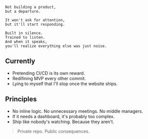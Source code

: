 ```
Not building a product,
but a departure.

It won't ask for attention,
but it'll start responding.

Built in silence.
Trained to listen.
And when it speaks,
you'll realize everything else was just noise.
```

## Currently
- Pretending CI/CD is its own reward.
- Redifining MVP every other commit.
- Lying to myself that I'll stop once the website ships.

## Principles
- No inline logic. No unnecessary meetings. No middle managers.
- If it needs a dashboard, it's probably too complex.
- Ship like nobody's watching. Because they aren't.

> Private repo. Public consequences.
